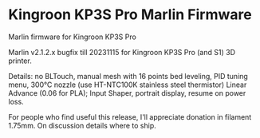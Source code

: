 # Kingroon KP3S Pro Marlin Firmware

Marlin firmware for Kingroon KP3S Pro

Marlin v2.1.2.x bugfix till 20231115 for Kingroon KP3S Pro (and S1) 3D printer.

Details:
no BLTouch, 
manual mesh with 16 points bed leveling,
PID tuning menu,
300°C nozzle (use HT-NTC100K stainless steel thermistor)
Linear Advance (0.06 for PLA);
Input Shaper,
portrait display,
resume on power loss.

For people who find useful this release, I'll appreciate donation in filament 1.75mm. 
On discussion details where to ship.

